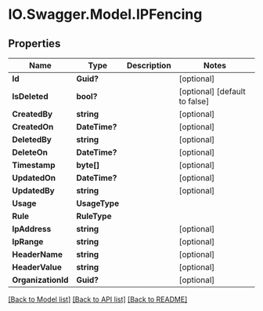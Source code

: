 # IO.Swagger.Model.IPFencing
## Properties

Name | Type | Description | Notes
------------ | ------------- | ------------- | -------------
**Id** | **Guid?** |  | [optional] 
**IsDeleted** | **bool?** |  | [optional] [default to false]
**CreatedBy** | **string** |  | [optional] 
**CreatedOn** | **DateTime?** |  | [optional] 
**DeletedBy** | **string** |  | [optional] 
**DeleteOn** | **DateTime?** |  | [optional] 
**Timestamp** | **byte[]** |  | [optional] 
**UpdatedOn** | **DateTime?** |  | [optional] 
**UpdatedBy** | **string** |  | [optional] 
**Usage** | **UsageType** |  | 
**Rule** | **RuleType** |  | 
**IpAddress** | **string** |  | [optional] 
**IpRange** | **string** |  | [optional] 
**HeaderName** | **string** |  | [optional] 
**HeaderValue** | **string** |  | [optional] 
**OrganizationId** | **Guid?** |  | [optional] 

[[Back to Model list]](../README.md#documentation-for-models) [[Back to API list]](../README.md#documentation-for-api-endpoints) [[Back to README]](../README.md)

